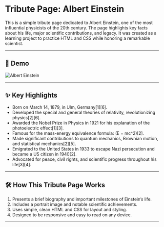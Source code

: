 # Tribute Page: Albert Einstein

This is a simple tribute page dedicated to Albert Einstein, one of the most influential physicists of the 20th century. The page highlights key facts about his life, major scientific contributions, and legacy. It was created as a learning project to practice HTML and CSS while honoring a remarkable scientist.

---

## 🚀 Demo

![Albert Einstein](https://upload.wikimedia.org/wikipedia/commons/d/d3/Albert_Einstein_Head.jpg)

---

## ✨ Key Highlights

- Born on March 14, 1879, in Ulm, Germany[1][6].
- Developed the special and general theories of relativity, revolutionizing physics[2][6].
- Awarded the Nobel Prize in Physics in 1921 for his explanation of the photoelectric effect[1][3].
- Famous for the mass-energy equivalence formula: \(E = mc^2\)[2].
- Made significant contributions to quantum mechanics, Brownian motion, and statistical mechanics[2][5].
- Emigrated to the United States in 1933 to escape Nazi persecution and became a US citizen in 1940[2].
- Advocated for peace, civil rights, and scientific progress throughout his life[3][4].

---

## 🛠️ How This Tribute Page Works

1. Presents a brief biography and important milestones of Einstein’s life.
2. Includes a portrait image and notable scientific achievements.
3. Uses simple, clean HTML and CSS for layout and styling.
4. Designed to be responsive and easy to read on any device.

---

